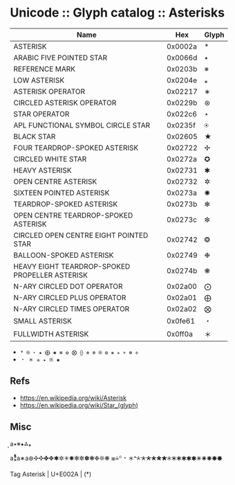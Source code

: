 # Unicode :: Glyph catalog :: Asterisks

Name                                            | Hex     | Glyph
------------------------------------------------|---------|------
ASTERISK                                        | 0x0002a | *
ARABIC FIVE POINTED STAR                        | 0x0066d | ٭
REFERENCE MARK                                  | 0x0203b | ※
LOW ASTERISK                                    | 0x0204e | ⁎
ASTERISK OPERATOR                               | 0x02217 | ∗
CIRCLED ASTERISK OPERATOR                       | 0x0229b | ⊛
STAR OPERATOR                                   | 0x022c6 | ⋆
APL FUNCTIONAL SYMBOL CIRCLE STAR               | 0x0235f | ⍟
BLACK STAR                                      | 0x02605 | ★
FOUR TEARDROP-SPOKED ASTERISK                   | 0x02722 | ✢
CIRCLED WHITE STAR                              | 0x0272a | ✪
HEAVY ASTERISK                                  | 0x02731 | ✱
OPEN CENTRE ASTERISK                            | 0x02732 | ✲
SIXTEEN POINTED ASTERISK                        | 0x0273a | ✺
TEARDROP-SPOKED ASTERISK                        | 0x0273b | ✻
OPEN CENTRE TEARDROP-SPOKED ASTERISK            | 0x0273c | ✼
CIRCLED OPEN CENTRE EIGHT POINTED STAR          | 0x02742 | ❂
BALLOON-SPOKED ASTERISK                         | 0x02749 | ❉
HEAVY EIGHT TEARDROP-SPOKED PROPELLER ASTERISK  | 0x0274b | ❋
N-ARY CIRCLED DOT OPERATOR                      | 0x02a00 | ⨀
N-ARY CIRCLED PLUS OPERATOR                     | 0x02a01 | ⨁
N-ARY CIRCLED TIMES OPERATOR                    | 0x02a02 | ⨂
SMALL ASTERISK                                  | 0x0fe61 | ﹡
FULLWIDTH ASTERISK                              | 0x0ff0a | ＊



- `* ⍟ ⋆ ★ ⨁ ✱ ✻ ✪ ⨂ ⨀ ❉ ✼ ⍟ ❂ ❋ ⁎ ∗ ⊛ ✢`
- `﹡ ＊ ✲ ٭ ※ ✺`


## Refs

- https://en.wikipedia.org/wiki/Asterisk
- https://en.wikipedia.org/wiki/Star_(glyph)


## Misc

͙a٭※⁕⁂⁎

a⁑⃰a∗a⊛✢✣✤✥✱✲✳✺✻✼✽❃❉❊❋
⧆⩮꙳﹡＊𝆯🞯🞰🞱🞲🞳🞴🞵🞶🞷🞸🞹🞺🞻🞼🞽🞾🞿

Tag Asterisk | U+E002A | (*)
